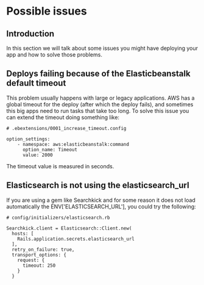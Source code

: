 # Possible issues

## Introduction

In this section we will talk about some issues you might have deploying your app and how to solve those problems.

## Deploys failing because of the Elasticbeanstalk default timeout

This problem usually happens with large or legacy applications. AWS has a global timeout for the deploy (after which the deploy fails), and sometimes this big apps need to run tasks that take too long. To solve this issue you can extend the timeout doing something like:

```
# .ebextensions/0001_increase_timeout.config

option_settings:
    - namespace: aws:elasticbeanstalk:command
      option_name: Timeout
      value: 2000
```

The timeout value is measured in seconds.

## Elasticsearch is not using the elasticsearch_url

If you are using a gem like Searchkick and for some reason it does not load automatically the ENV['ELASTICSEARCH_URL'], you could try the following:

```
# config/initializers/elasticsearch.rb

Searchkick.client = Elasticsearch::Client.new(
  hosts: [
    Rails.application.secrets.elasticsearch_url
  ],
  retry_on_failure: true,
  transport_options: {
    request: {
      timeout: 250
    }
  }
 ```
